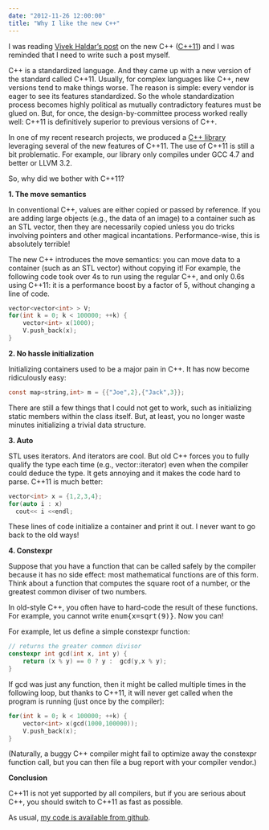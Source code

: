 ```yaml
---
date: "2012-11-26 12:00:00"
title: "Why I like the new C++"
---
```




I was reading [Vivek Haldar&rsquo;s post](http://blog.vivekhaldar.com/post/36517698671/the-new-c) on the new C++ ([C++11](https://en.wikipedia.org/wiki/C%2B%2B11)) and I was reminded that I need to write such a post myself.

C++ is a standardized language. And they came up with a new version of the standard called C++11. Usually, for complex languages like C++, new versions tend to make things worse. The reason is simple: every vendor is eager to see its features standardized. So the whole standardization process becomes highly political as mutually contradictory features must be glued on. But, for once, the design-by-committee process worked really well: C++11 is definitively superior to previous versions of C++.

In one of my recent research projects, we produced a [C++ library](https://github.com/lemire/FastPFor) leveraging several of the new features of C++11. The use of C++11 is still a bit problematic. For example, our library only compiles under GCC 4.7 and better or LLVM 3.2. 

So, why did we bother with C++11? 

__1. The move semantics__

In conventional C++, values are either copied or passed by reference. If you are adding large objects (e.g., the data of an image) to a container such as an STL vector, then they are necessarily copied unless you do tricks involving pointers and other magical incantations. Performance-wise, this is absolutely terrible!

The new C++ introduces the move semantics: you can move data to a container (such as an STL vector) without copying it! For example, the following code took over 4s to run using the regular C++, and only 0.6s using C++11: it is a performance boost by a factor of 5, without changing a line of code. 
```C
vector<vector<int> > V;
for(int k = 0; k < 100000; ++k) {
    vector<int> x(1000);
    V.push_back(x);
}
```


__2. No hassle initialization__

Initializing containers used to be a major pain in C++. It has now become ridiculously easy:
```C
const map<string,int> m = {{"Joe",2},{"Jack",3}};
```


There are still a few things that I could not get to work, such as initializing static members within the class itself. But, at least, you no longer waste minutes initializing a trivial data structure.

__3. Auto__

STL uses iterators. And iterators are cool. But old C++ forces you to fully qualify the type each time (e.g., vector<int>::iterator) even when the compiler could deduce the type. It gets annoying and it makes the code hard to parse. C++11 is much better:
```C
vector<int> x = {1,2,3,4};
for(auto i : x)
  cout<< i <<endl;
```


These lines of code initialize a container and print it out. I never want to go back to the old ways!

__4. Constexpr__

Suppose that you have a function that can be called safely by the compiler because it has no side effect: most mathematical functions are of this form. Think about a function that computes the square root of a number, or the greatest common diviser of two numbers.

In old-style C++, you often have to hard-code the result of these functions. For example, you cannot write <tt>enum{x=sqrt(9)}</tt>. Now you can! 

For example, let us define a simple constexpr function:
```C
// returns the greater common divisor
constexpr int gcd(int x, int y) {
    return (x % y) == 0 ? y :  gcd(y,x % y);
}
```


If gcd was just any function, then it might be called multiple times in the following loop, but thanks to C++11, it will never get called when the program is running (just once by the compiler):
```C
for(int k = 0; k < 100000; ++k) {
    vector<int> x(gcd(1000,100000)); 
    V.push_back(x);
}
```


</int>

(Naturally, a buggy C++ compiler might fail to optimize away the constexpr function call, but you can then file a bug report with your compiler vendor.)

__Conclusion__

C++11 is not yet supported by all compilers, but if you are serious about C++, you should switch to C++11 as fast as possible.

As usual, [my code is available from github](https://github.com/lemire/Code-used-on-Daniel-Lemire-s-blog/tree/master/2012/11/26).

